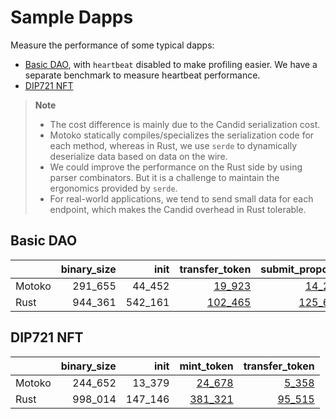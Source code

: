# Sample Dapps

Measure the performance of some typical dapps:

* [Basic DAO](https://github.com/dfinity/examples/tree/master/motoko/basic_dao),
with `heartbeat` disabled to make profiling easier. We have a separate benchmark to measure heartbeat performance.
* [DIP721 NFT](https://github.com/dfinity/examples/tree/master/motoko/dip721-nft-container)

> **Note**
>
> * The cost difference is mainly due to the Candid serialization cost.
> * Motoko statically compiles/specializes the serialization code for each method, whereas in Rust, we use `serde` to dynamically deserialize data based on data on the wire.
> * We could improve the performance on the Rust side by using parser combinators. But it is a challenge to maintain the ergonomics provided by `serde`.
> * For real-world applications, we tend to send small data for each endpoint, which makes the Candid overhead in Rust tolerable.


## Basic DAO

| |binary_size|init|transfer_token|submit_proposal|vote_proposal|
|--|--:|--:|--:|--:|--:|
|Motoko|291_655|44_452|[19_923](Motoko_dao_transfer.svg)|[14_206](Motoko_submit_proposal.svg)|[16_811](Motoko_vote.svg)|
|Rust|944_361|542_161|[102_465](Rust_dao_transfer.svg)|[125_691](Rust_submit_proposal.svg)|[138_812](Rust_vote.svg)|

## DIP721 NFT

| |binary_size|init|mint_token|transfer_token|
|--|--:|--:|--:|--:|
|Motoko|244_652|13_379|[24_678](Motoko_nft_mint.svg)|[5_358](Motoko_nft_transfer.svg)|
|Rust|998_014|147_146|[381_321](Rust_nft_mint.svg)|[95_515](Rust_nft_transfer.svg)|
